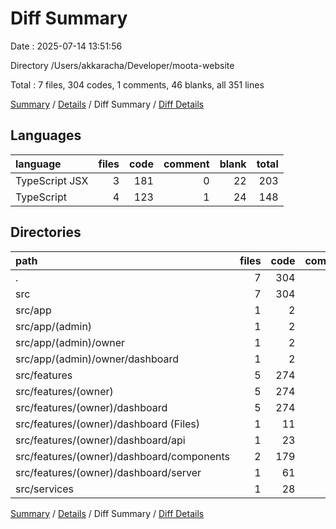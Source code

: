 # Diff Summary

Date : 2025-07-14 13:51:56

Directory /Users/akkaracha/Developer/moota-website

Total : 7 files,  304 codes, 1 comments, 46 blanks, all 351 lines

[Summary](results.md) / [Details](details.md) / Diff Summary / [Diff Details](diff-details.md)

## Languages
| language | files | code | comment | blank | total |
| :--- | ---: | ---: | ---: | ---: | ---: |
| TypeScript JSX | 3 | 181 | 0 | 22 | 203 |
| TypeScript | 4 | 123 | 1 | 24 | 148 |

## Directories
| path | files | code | comment | blank | total |
| :--- | ---: | ---: | ---: | ---: | ---: |
| . | 7 | 304 | 1 | 46 | 351 |
| src | 7 | 304 | 1 | 46 | 351 |
| src/app | 1 | 2 | 0 | 1 | 3 |
| src/app/(admin) | 1 | 2 | 0 | 1 | 3 |
| src/app/(admin)/owner | 1 | 2 | 0 | 1 | 3 |
| src/app/(admin)/owner/dashboard | 1 | 2 | 0 | 1 | 3 |
| src/features | 5 | 274 | 1 | 37 | 312 |
| src/features/(owner) | 5 | 274 | 1 | 37 | 312 |
| src/features/(owner)/dashboard | 5 | 274 | 1 | 37 | 312 |
| src/features/(owner)/dashboard (Files) | 1 | 11 | 0 | 2 | 13 |
| src/features/(owner)/dashboard/api | 1 | 23 | 0 | 7 | 30 |
| src/features/(owner)/dashboard/components | 2 | 179 | 0 | 21 | 200 |
| src/features/(owner)/dashboard/server | 1 | 61 | 1 | 7 | 69 |
| src/services | 1 | 28 | 0 | 8 | 36 |

[Summary](results.md) / [Details](details.md) / Diff Summary / [Diff Details](diff-details.md)